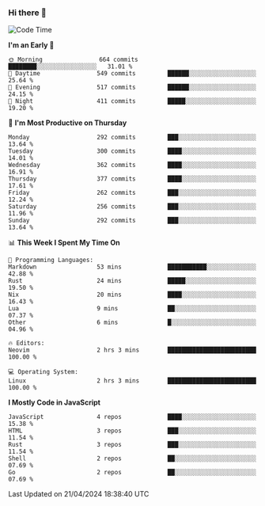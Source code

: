### Hi there 👋
<!--START_SECTION:waka-->
![Code Time](http://img.shields.io/badge/Code%20Time-306%20hrs%209%20mins-blue)

**I'm an Early 🐤** 

```text
🌞 Morning                664 commits         ████████░░░░░░░░░░░░░░░░░   31.01 % 
🌆 Daytime                549 commits         ██████░░░░░░░░░░░░░░░░░░░   25.64 % 
🌃 Evening                517 commits         ██████░░░░░░░░░░░░░░░░░░░   24.15 % 
🌙 Night                  411 commits         █████░░░░░░░░░░░░░░░░░░░░   19.20 % 
```
📅 **I'm Most Productive on Thursday** 

```text
Monday                   292 commits         ███░░░░░░░░░░░░░░░░░░░░░░   13.64 % 
Tuesday                  300 commits         ████░░░░░░░░░░░░░░░░░░░░░   14.01 % 
Wednesday                362 commits         ████░░░░░░░░░░░░░░░░░░░░░   16.91 % 
Thursday                 377 commits         ████░░░░░░░░░░░░░░░░░░░░░   17.61 % 
Friday                   262 commits         ███░░░░░░░░░░░░░░░░░░░░░░   12.24 % 
Saturday                 256 commits         ███░░░░░░░░░░░░░░░░░░░░░░   11.96 % 
Sunday                   292 commits         ███░░░░░░░░░░░░░░░░░░░░░░   13.64 % 
```


📊 **This Week I Spent My Time On** 

```text
💬 Programming Languages: 
Markdown                 53 mins             ███████████░░░░░░░░░░░░░░   42.88 % 
Rust                     24 mins             █████░░░░░░░░░░░░░░░░░░░░   19.50 % 
Nix                      20 mins             ████░░░░░░░░░░░░░░░░░░░░░   16.43 % 
Lua                      9 mins              ██░░░░░░░░░░░░░░░░░░░░░░░   07.37 % 
Other                    6 mins              █░░░░░░░░░░░░░░░░░░░░░░░░   04.96 % 

🔥 Editors: 
Neovim                   2 hrs 3 mins        █████████████████████████   100.00 % 

💻 Operating System: 
Linux                    2 hrs 3 mins        █████████████████████████   100.00 % 
```

**I Mostly Code in JavaScript** 

```text
JavaScript               4 repos             ████░░░░░░░░░░░░░░░░░░░░░   15.38 % 
HTML                     3 repos             ███░░░░░░░░░░░░░░░░░░░░░░   11.54 % 
Rust                     3 repos             ███░░░░░░░░░░░░░░░░░░░░░░   11.54 % 
Shell                    2 repos             ██░░░░░░░░░░░░░░░░░░░░░░░   07.69 % 
Go                       2 repos             ██░░░░░░░░░░░░░░░░░░░░░░░   07.69 % 
```




 Last Updated on 21/04/2024 18:38:40 UTC
<!--END_SECTION:waka-->

<!--
**YoganshSharma/YoganshSharma** is a ✨ _special_ ✨ repository because its `README.md` (this file) appears on your GitHub profile.

Here are some ideas to get you started:

- 🔭 I’m currently working on ...
- 🌱 I’m currently learning ...
- 👯 I’m looking to collaborate on ...
- 🤔 I’m looking for help with ...
- 💬 Ask me about ...
- 📫 How to reach me: ...
- 😄 Pronouns: ...
- ⚡ Fun fact: ...
-->
